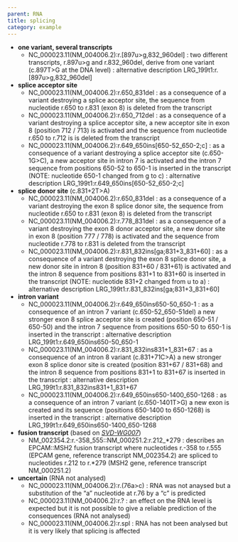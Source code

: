 ```yaml
---
parent: RNA
title: splicing
category: example
---
```


*	**one variant, several transcripts**
	*	NC\_000023.11(NM\_004006.2):r.[897u>g,832_960del]
	:	two different transcripts, r.897u>g and r.832_960del, derive from one variant (c.897T>G at the DNA level)
	:	alternative description LRG\_199t1:r.[897u>g,832_960del]
*	**splice acceptor site**
	*	NC\_000023.11(NM\_004006.2):r.650\_831del
	:	as a consequence of a variant destroying a splice acceptor site, the sequence from nucleotide r.650 to r.831 (exon 8) is deleted from the transcript
	*	NC\_000023.11(NM\_004006.2):r.650\_712del
	:	as a consequence of a variant destroying a splice acceptor site, a new acceptor site in exon 8 (position 712 / 713) is activated and the sequence from nucleotide r.650 to r.712 is is deleted from the transcript
	*	NC\_000023.11(NM\_004006.2):r.649\_650ins[650-52\_650-2;c]
	:	as a consequence of a variant destroying a splice acceptor site (c.650-1G>C), a new acceptor site in intron 7 is activated and the intron 7 sequence from positions 650-52 to 650-1 is inserted in the transcript (NOTE: nucleotide 650-1 changed from g to c)
	:	alternative description LRG\_199t1:r.649\_650ins[650-52\_650-2;c]
*	**splice donor site** (c.831+2T>A)
	*	NC\_000023.11(NM\_004006.2):r.650\_831del
	:	as a consequence of a variant destroying the exon 8 splice donor site, the sequence from nucleotide r.650 to r.831 (exon 8) is deleted from the transcript
	*	NC\_000023.11(NM\_004006.2):r.778\_831del
	:	as a consequence of a variant destroying the exon 8 donor acceptor site, a new donor site in exon 8 (position 777 / 778) is activated and the sequence from nucleotide r.778 to r.831 is deleted from the transcript
	*	NC\_000023.11(NM\_004006.2):r.831\_832ins[ga;831+3\_831+60]
	:	as a consequence of a variant destroying the exon 8 splice donor site, a new donor site in intron 8 (position 831+60 / 831+61) is activated and the intron 8 sequence from positions 831+1 to 831+60 is inserted in the transcript (NOTE: nucleotide 831+2 changed from u to a)
	:	alternative description LRG\_199t1:r.831\_832ins[ga;831+3\_831+60]
*	**intron variant**
	*	NC\_000023.11(NM\_004006.2):r.649\_650ins650-50\_650-1
	:	as a consequence of an intron 7 variant (c.650-52_650-51del) a new stronger exon 8 splice acceptor site is created (position 650-51 / 650-50) and the intron 7 sequence from positions 650-50 to 650-1 is inserted in the transcript
	:	alternative description LRG\_199t1:r.649\_650ins650-50\_650-1
	*	NC\_000023.11(NM\_004006.2):r.831\_832ins831+1\_831+67
	:	as a consequence of an intron 8 variant (c.831+71C>A) a new stronger exon 8 splice donor site is created (position 831+67 / 831+68) and the intron 8 sequence from positions 831+1 to 831+67 is inserted in the transcript
	:	alternative description LRG\_199t1:r.831\_832ins831+1\_831+67	
	*	NC\_000023.11(NM\_004006.2):r.649\_650ins650-1400\_650-1268
	:	as a consequence of an intron 7 variant (c.650-1401T>G) a new exon is created and its sequence (positions 650-1400 to 650-1268) is inserted in the transcript
	:	alternative description LRG\_199t1:r.649\_650ins650-1400\_650-1268	
*	**fusion transcript** (based on [_SVD-WG007_](/background/consultation/SVD-WG007/)) 
	*	NM\_002354.2:r.-358\_555::NM\_000251.2:r.212\_\*279
	:	describes an EPCAM::MSH2 fusion transcript where nucleotides r.-358 to r.555 (EPCAM gene, reference transcript NM\_002354.2) are spliced to nucleotides r.212 to r.\*279 (MSH2 gene, reference transcript NM\_000251.2)
*	**uncertain** (RNA not analysed)
	*	NC\_000023.11(NM\_004006.2):r.(76a>c)
	:	RNA was not anaysed but a substitution of the “a” nucleotide at r.76 by a “c” is predicted
	*	NC\_000023.11(NM\_004006.2):r.?
	:	an effect on the RNA level is expected but it is not possible to give a reliable prediction of the consequences (RNA not analysed)
	*	NC\_000023.11(NM\_004006.2):r.spl
	:	RNA has not been analysed but it is very likely that splicing is affected
